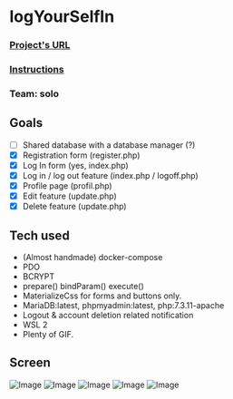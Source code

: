 # logYourSelfIn

### [Project's URL]()

### [Instructions](https://github.com/becodeorg/LIE-Jepsen-2.14/blob/master/02-the-hill/06-challenges-php-sql/login.adoc)

### Team: solo

## Goals

- [ ] Shared database with a database manager (?)
- [x] Registration form (register.php)
- [x] Log In form (yes, index.php)
- [x] Log in / log out feature (index.php / logoff.php)
- [x] Profile page (profil.php)
- [x] Edit feature  (update.php)
- [x] Delete feature (update.php)

## Tech used

- (Almost handmade) docker-compose
- PDO
- BCRYPT
- prepare() bindParam() execute()
- MaterializeCss for forms and buttons only.
- MariaDB:latest, phpmyadmin:latest, php:7.3.11-apache
- Logout & account deletion related notification
- WSL 2
- Plenty of GIF. 


## Screen
![Image](https://i.imgur.com/zokMT1y.png)
![Image](https://i.imgur.com/sPXZrWN.png)
![Image](https://i.imgur.com/3WJv9zJ.png)
![Image](https://i.imgur.com/MyKdsxY.png)
![Image](https://i.imgur.com/VNlE3xr.png)



